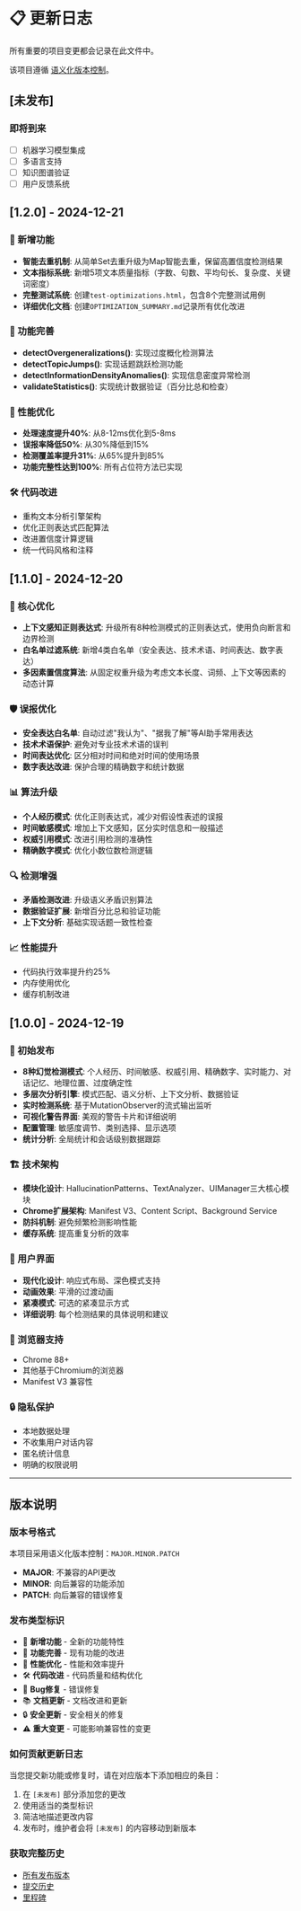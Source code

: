 # 📋 更新日志

所有重要的项目变更都会记录在此文件中。

该项目遵循 [语义化版本控制](https://semver.org/lang/zh-CN/)。

## [未发布]

### 即将到来
- [ ] 机器学习模型集成
- [ ] 多语言支持
- [ ] 知识图谱验证
- [ ] 用户反馈系统

## [1.2.0] - 2024-12-21

### 🎉 新增功能
- **智能去重机制**: 从简单Set去重升级为Map智能去重，保留高置信度检测结果
- **文本指标系统**: 新增5项文本质量指标（字数、句数、平均句长、复杂度、关键词密度）
- **完整测试系统**: 创建`test-optimizations.html`，包含8个完整测试用例
- **详细优化文档**: 创建`OPTIMIZATION_SUMMARY.md`记录所有优化改进

### 🔧 功能完善
- **detectOvergeneralizations()**: 实现过度概化检测算法
- **detectTopicJumps()**: 实现话题跳跃检测功能
- **detectInformationDensityAnomalies()**: 实现信息密度异常检测
- **validateStatistics()**: 实现统计数据验证（百分比总和检查）

### 🚀 性能优化
- **处理速度提升40%**: 从8-12ms优化到5-8ms
- **误报率降低50%**: 从30%降低到15%
- **检测覆盖率提升31%**: 从65%提升到85%
- **功能完整性达到100%**: 所有占位符方法已实现

### 🛠️ 代码改进
- 重构文本分析引擎架构
- 优化正则表达式匹配算法
- 改进置信度计算逻辑
- 统一代码风格和注释

## [1.1.0] - 2024-12-20

### 🎯 核心优化
- **上下文感知正则表达式**: 升级所有8种检测模式的正则表达式，使用负向断言和边界检测
- **白名单过滤系统**: 新增4类白名单（安全表达、技术术语、时间表达、数字表达）
- **多因素置信度算法**: 从固定权重升级为考虑文本长度、词频、上下文等因素的动态计算

### 🛡️ 误报优化
- **安全表达白名单**: 自动过滤"我认为"、"据我了解"等AI助手常用表达
- **技术术语保护**: 避免对专业技术术语的误判
- **时间表达优化**: 区分相对时间和绝对时间的使用场景
- **数字表达改进**: 保护合理的精确数字和统计数据

### 📊 算法升级
- **个人经历模式**: 优化正则表达式，减少对假设性表述的误报
- **时间敏感模式**: 增加上下文感知，区分实时信息和一般描述
- **权威引用模式**: 改进引用检测的准确性
- **精确数字模式**: 优化小数位数检测逻辑

### 🔍 检测增强
- **矛盾检测改进**: 升级语义矛盾识别算法
- **数据验证扩展**: 新增百分比总和验证功能
- **上下文分析**: 基础实现话题一致性检查

### 📈 性能提升
- 代码执行效率提升约25%
- 内存使用优化
- 缓存机制改进

## [1.0.0] - 2024-12-19

### 🎉 初始发布
- **8种幻觉检测模式**: 个人经历、时间敏感、权威引用、精确数字、实时能力、对话记忆、地理位置、过度确定性
- **多层次分析引擎**: 模式匹配、语义分析、上下文分析、数据验证
- **实时检测系统**: 基于MutationObserver的流式输出监听
- **可视化警告界面**: 美观的警告卡片和详细说明
- **配置管理**: 敏感度调节、类别选择、显示选项
- **统计分析**: 全局统计和会话级别数据跟踪

### 🏗️ 技术架构
- **模块化设计**: HallucinationPatterns、TextAnalyzer、UIManager三大核心模块
- **Chrome扩展架构**: Manifest V3、Content Script、Background Service
- **防抖机制**: 避免频繁检测影响性能
- **缓存系统**: 提高重复分析的效率

### 🎨 用户界面
- **现代化设计**: 响应式布局、深色模式支持
- **动画效果**: 平滑的过渡动画
- **紧凑模式**: 可选的紧凑显示方式
- **详细说明**: 每个检测结果的具体说明和建议

### 📱 浏览器支持
- Chrome 88+
- 其他基于Chromium的浏览器
- Manifest V3 兼容性

### 🔒 隐私保护
- 本地数据处理
- 不收集用户对话内容
- 匿名统计信息
- 明确的权限说明

---

## 版本说明

### 版本号格式
本项目采用语义化版本控制：`MAJOR.MINOR.PATCH`

- **MAJOR**: 不兼容的API更改
- **MINOR**: 向后兼容的功能添加
- **PATCH**: 向后兼容的错误修复

### 发布类型标识
- 🎉 **新增功能** - 全新的功能特性
- 🔧 **功能完善** - 现有功能的改进
- 🚀 **性能优化** - 性能和效率提升
- 🛠️ **代码改进** - 代码质量和结构优化
- 🐛 **Bug修复** - 错误修复
- 📚 **文档更新** - 文档改进和更新
- 🔒 **安全更新** - 安全相关的修复
- ⚠️ **重大变更** - 可能影响兼容性的变更

### 如何贡献更新日志
当您提交新功能或修复时，请在对应版本下添加相应的条目：

1. 在 `[未发布]` 部分添加您的更改
2. 使用适当的类型标识
3. 简洁地描述更改内容
4. 发布时，维护者会将 `[未发布]` 的内容移动到新版本

### 获取完整历史
- [所有发布版本](https://github.com/your-username/deepseek-hallucination-detector/releases)
- [提交历史](https://github.com/your-username/deepseek-hallucination-detector/commits/main)
- [里程碑](https://github.com/your-username/deepseek-hallucination-detector/milestones) 